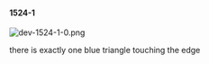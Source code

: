 #### 1524-1
![dev-1524-1-0.png](https://github.com/lil-lab/nlvr/raw/master/nlvr/dev/images/0/dev-1524-1-0.png "dev-1524-1-0.png")

there is exactly one blue triangle touching the edge
